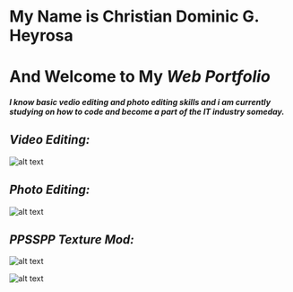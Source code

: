 # My Name is Christian Dominic G. Heyrosa
  
# And Welcome to My _Web Portfolio_

#### _I know basic vedio editing and photo editing skills and i am currently studying on how to code and become a part of the IT industry someday._


_Video Editing:_
------



![alt text](https://scontent.xx.fbcdn.net/v/t1.15752-9/330801914_1920709521594911_16789400818473581_n.png?stp=dst-png_s843x403&_nc_cat=103&ccb=1-7&_nc_sid=aee45a&_nc_eui2=AeFHqPPcTEK3xnmFJx8wPc1CrBDKzP00EpesEMrM_TQSl3QPPZA6Gcbx07EVQnmkGUq2jYSId38h9GQ1HYo4sg9P&_nc_ohc=CLTxXsuS6t8AX-5-nbh&_nc_ad=z-m&_nc_cid=0&_nc_ht=scontent.xx&oh=03_AdR5pkvBM8V-WpY87xgJO4EX-oaNgNyu_eTsIV95QWsf7Q&oe=641181AE)





_Photo Editing:_
------


![alt text](https://scontent.xx.fbcdn.net/v/t1.15752-9/331029214_1556125738218510_2567498423079372213_n.png?stp=dst-png_s552x414&_nc_cat=107&ccb=1-7&_nc_sid=aee45a&_nc_eui2=AeGZuLx-7Ytr0IZ_Gkrjad7dN7eufg-duLw3t65-D524vOBi7FpHCp-DL74Hxk0H6MVT8gqYq-ptWDIioFYQG26a&_nc_ohc=VV6G2UuzRJ8AX_C_Ohp&_nc_ad=z-m&_nc_cid=0&_nc_ht=scontent.xx&oh=03_AdRDFUq9muHFvBrPmFGStv-R5a31DK59blmwhcigMBu7pQ&oe=641176C5)



_PPSSPP Texture Mod:_
------



![alt text](https://scontent.xx.fbcdn.net/v/t1.15752-9/330637149_1404491370361271_298901342282102490_n.png?stp=dst-png_s403x403&_nc_cat=108&ccb=1-7&_nc_sid=aee45a&_nc_eui2=AeGyUwWt7d4bj1MGpCFGoxErYn3EGJX6AFRifcQYlfoAVDDnit5nVkJvO1B38EIgpPg1SMsrjJcpILdTxFza1zS2&_nc_ohc=0VeMlRcMW00AX9uez9b&_nc_ad=z-m&_nc_cid=0&_nc_ht=scontent.xx&oh=03_AdSHUAPUwZZ9Nz7Yc7aYt3DfAkVUzKMOr7SDm2vhWSXO4g&oe=64119412)

![alt text](https://scontent.xx.fbcdn.net/v/t1.15752-9/330765695_567538555406185_2396435633627152706_n.png?stp=dst-png_s843x403&_nc_cat=109&ccb=1-7&_nc_sid=aee45a&_nc_eui2=AeFfQyLQkUSBnjbPZUmU0IivM6FOhLXz8QAzoU6EtfPxAMFYZ9MT0fvIm5xGXdlPFlSIHJbpaYhhKA9K2A5STlxi&_nc_ohc=DvBxg-LYEZgAX_LHHsj&_nc_ad=z-m&_nc_cid=0&_nc_ht=scontent.xx&oh=03_AdQCjbwTNimhOwHHrzBsM-7qzHtV5MEwJS2UlqMx-rk9Qg&oe=64118753)


